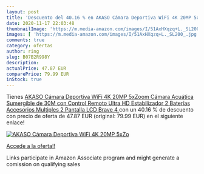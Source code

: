 ```yaml
---
layout: post
title: 'Descuento del 40.16 % en AKASO Cámara Deportiva WiFi 4K 20MP 5xZo'
date: 2020-11-17 22:03:48
thumbnailImage: 'https://m.media-amazon.com/images/I/51AxHXqzq+L._SL200_.jpg'
images: [ 'https://m.media-amazon.com/images/I/51AxHXqzq+L._SL200_.jpg' ]
comments: true
category: ofertas
author: ring
slug: B07B2R998Y
description:
actualPrice: 47.87 EUR
comparePrice: 79.99 EUR
inStock: true
---
```


Tienes [AKASO Cámara Deportiva WiFi 4K 20MP 5xZoom Cámara Acuática Sumergible de 30M con Control Remoto Ultra HD Estabilizador 2 Baterías Accesorios Multiples 2   Pantalla LCD  Brave 4 ](https://www.amazon.es/dp/B07B2R998Y/?tag=tolees-21) con un 40.16 % de descuento con precio de oferta de 47.87 EUR (original: 79.99 EUR) en el siguiente enlace!

[![AKASO Cámara Deportiva WiFi 4K 20MP 5xZo](https://m.media-amazon.com/images/I/51AxHXqzq+L._SL200_.jpg)](https://www.amazon.es/dp/B07B2R998Y/?tag=tolees-21)

[Accede a la oferta!!](https://www.amazon.es/dp/B07B2R998Y/?tag=tolees-21)

Links participate in Amazon Associate program and might generate a comission on qualifying sales


